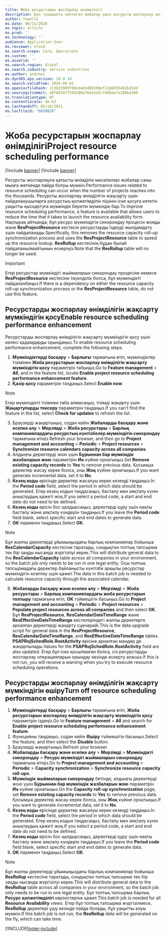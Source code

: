 ```yaml
---
title: Жоба ресурстарын жоспарлау өнімділігі
description: Бұл тақырыпта көптеген жобалар үшін ресурсты жоспарлау өнімділігін жақсарту туралы ақпарат берілген.
author: Yowelle
ms.date: 08/31/2020
ms.topic: article
ms.prod: ''
ms.technology: ''
audience: Application User
ms.reviewer: kfend
ms.search.scope: Core, Operations
ms.custom: ''
ms.assetid: ''
ms.search.region: Global
ms.search.industry: Service industries
ms.author: andchoi
ms.dyn365.ops.version: 10.0.14
ms.search.validFrom: 2020-09-01
ms.openlocfilehash: 113023909f88cb4dd498190ef21b6955482b25dd
ms.sourcegitcommit: 40f68387f594180af64a5e5c748b6efa188bd300
ms.translationtype: HT
ms.contentlocale: kk-KZ
ms.lasthandoff: 05/10/2021
ms.locfileid: "6010028"
---
```

# <a name="project-resource-scheduling-performance"></a><span data-ttu-id="9fea2-103">Жоба ресурстарын жоспарлау өнімділігі</span><span class="sxs-lookup"><span data-stu-id="9fea2-103">Project resource scheduling performance</span></span>

[!include [banner](../includes/banner.md)]
[!include [banner](../includes/preview-banner.md)]


<span data-ttu-id="9fea2-104">Ресурсты жоспарлауға қатысты өнімділік мәселелері жобалар саны мыңға жеткенде пайда болуы мүмкін.</span><span class="sxs-lookup"><span data-stu-id="9fea2-104">Performance issues related to resource scheduling can occur when the number of projects reaches into the thousands.</span></span> <span data-ttu-id="9fea2-105">Ресурсты жоспарлау өнімділігін жақсарту үшін пайдаланушыларға ресурстың қолжетімділік пішінін іске қосуға кететін уақытты қысқартуға мүмкіндік беретін мүмкіндік бар.</span><span class="sxs-lookup"><span data-stu-id="9fea2-105">To improve resource scheduling performance, a feature is available that allows users to reduce the time that it takes to launch the resource availability form.</span></span> <span data-ttu-id="9fea2-106">Нақтырақ айтқанда, бұл ресурс мүмкіндігін синхрондау процесін жояды және **ResProjectResource** кестесін ресурстарды іздеуді жылдамдату үшін пайдаланады.</span><span class="sxs-lookup"><span data-stu-id="9fea2-106">Specifically, this removes the resource capacity roll-up synchronization process and uses the **ResProjectResource** table to speed up the resource lookup.</span></span> <span data-ttu-id="9fea2-107">**ResRollup** кестесінің бұдан былай пайдаланылмайтынын ескеріңіз.</span><span class="sxs-lookup"><span data-stu-id="9fea2-107">Note that the **ResRollup** table will no longer be used.</span></span>

> [!IMPORTANT]
> <span data-ttu-id="9fea2-108">Егер ресурстар мүмкіндігі жыймаларын синхрондау процесіне немесе **ResProjectResource** кестесіне тәуелділік болса, бұл мүмкіндікті пайдаланбаңыз.</span><span class="sxs-lookup"><span data-stu-id="9fea2-108">If there is a dependency on either the resource capacity roll-up synchronization process or the **ResProjectResource** table, do not use this feature.</span></span>

## <a name="enable-resource-scheduling-performance-enhancement"></a><span data-ttu-id="9fea2-109">Ресурстарды жоспарлау өнімділігін жақсарту мүмкіндігін қосу</span><span class="sxs-lookup"><span data-stu-id="9fea2-109">Enable resource scheduling performance enhancement</span></span>
<span data-ttu-id="9fea2-110">Ресурстарды жоспарлау өнімділігін жақсарту мүмкіндігін қосу үшін келесі қадамдарды орындаңыз.</span><span class="sxs-lookup"><span data-stu-id="9fea2-110">To enable resource scheduling performance enhancement, complete the following steps.</span></span>

1. <span data-ttu-id="9fea2-111">**Мүмкіндіктерді басқару** > **Барлығы** тармағына өтіп, мүмкіндіктер тізімінен **Жоба ресурстарын жоспарлау өнімділігін жақсарту мүмкіндігін қосу** параметрін табыңыз.</span><span class="sxs-lookup"><span data-stu-id="9fea2-111">Go to **Feature management** > **All**, and in the feature list, locate **Enable project resource scheduling performance enhancement feature**.</span></span>
2. <span data-ttu-id="9fea2-112">**Қазір қосу** параметрін таңдаңыз.</span><span class="sxs-lookup"><span data-stu-id="9fea2-112">Select **Enable now**.</span></span>

> [!NOTE]
> <span data-ttu-id="9fea2-113">Егер мүмкіндікті тізімнен таба алмасаңыз, тізімді жаңарту үшін **Жаңартуларды тексеру** параметрін таңдаңыз.</span><span class="sxs-lookup"><span data-stu-id="9fea2-113">If you can't find the feature in the list, select **Check for updates** to refresh the list.</span></span>

3. <span data-ttu-id="9fea2-114">Браузерді жаңартыңыз, содан кейін **Жобаларды басқару және есепке алу** > **Мерзімді** > **Жоба ресурстары** > **Барлық компаниялардағы ресурстың күнтізбелер мүмкіндігін синхрондау** тармағына өтіңіз.</span><span class="sxs-lookup"><span data-stu-id="9fea2-114">Refresh your browser, and then go to **Project management and accounting** > **Periodic** > **Project resources** > **Synchronize resource calendars capacity across all companies**.</span></span>
4. <span data-ttu-id="9fea2-115">Алдыңғы деректерді жою үшін **Бұрыннан бар мүмкіндік жазбаларын жою** параметрін **Иә** күйіне орнатыңыз.</span><span class="sxs-lookup"><span data-stu-id="9fea2-115">Set **Remove existing capacity records** to **Yes** to remove previous data.</span></span> <span data-ttu-id="9fea2-116">Қосымша деректер жасау керек болса, оны **Жоқ** күйіне орнатыңыз.</span><span class="sxs-lookup"><span data-stu-id="9fea2-116">If you want generate incremental data, set it to **No**.</span></span>
5. <span data-ttu-id="9fea2-117">**Кезең коды** өрісінде деректер жасалуы керек кезеңді таңдаңыз.</span><span class="sxs-lookup"><span data-stu-id="9fea2-117">In the **Period code** field, select the period in which data should be generated.</span></span> <span data-ttu-id="9fea2-118">Егер кезең кодын таңдасаңыз, басталу мен аяқталу күнін анықтаудың қажеті жоқ.</span><span class="sxs-lookup"><span data-stu-id="9fea2-118">If you select a period code, a start and end date do not need to be defined.</span></span>
6. <span data-ttu-id="9fea2-119">**Кезең коды** өрісін бос қалдырсаңыз, деректерді құру үшін нақты басталу және аяқталу күндерін таңдаңыз.</span><span class="sxs-lookup"><span data-stu-id="9fea2-119">If you leave the **Period code** field blank, select specific start and end dates to generate data.</span></span>
7. <span data-ttu-id="9fea2-120">**OK** пәрменін таңдаңыз.</span><span class="sxs-lookup"><span data-stu-id="9fea2-120">Select **OK**.</span></span>

 > [!NOTE]
 > <span data-ttu-id="9fea2-121">Бұл жалпы деректерді ұйымыңыздағы барлық компаниялар бойынша **ResCalendarCapacity** кестесіне таратады, сондықтан топтық тапсырма тек бір заңды нысанда жүргізілуі керек.</span><span class="sxs-lookup"><span data-stu-id="9fea2-121">This will distribute general data to the **ResCalendarCapacity** table across all companies in your environment, so the batch job only needs to be run in one legal entity.</span></span> <span data-ttu-id="9fea2-122">Осы топтық тапсырмадағы деректер байланысты күнтізбе арқылы ресурстар мүмкіндігін есептеу үшін қажет.</span><span class="sxs-lookup"><span data-stu-id="9fea2-122">The data in this batch job is needed to calculate resource capacity through the associated calendar.</span></span>

8. <span data-ttu-id="9fea2-123">**Жобаларды басқару және есепке алу** > **Мерзімді** > **Жоба ресурстары** > **Барлық компаниялардағы жоба ресурстарын толтыру** тармағына өтіп, **OK** түймешігін басыңыз.</span><span class="sxs-lookup"><span data-stu-id="9fea2-123">Go to **Project management and accounting** > **Periodic** > **Project resources** > **Populate project resources across all companies** and then select **OK**.</span></span> <span data-ttu-id="9fea2-124">Бұл **ResProjectResource**, **ResCalendarDateTimeRange** және **ResEffectiveDateTimeRange** кестелеріндегі жалпы деректерге арналған деректерді жаңарту сценарийі.</span><span class="sxs-lookup"><span data-stu-id="9fea2-124">This is the data upgrade script for general data in the **ResProjectResource**, **ResCalendarDateTimeRange**, and **ResEffectiveDateTimeRange** tables.</span></span> <span data-ttu-id="9fea2-125">**PSAPRojSchedRole.RootActivity** өрісіне арналған мәндер де жаңартылады.</span><span class="sxs-lookup"><span data-stu-id="9fea2-125">Values for the **PSAPRojSchedRole.RootActivity** field are also updated.</span></span> <span data-ttu-id="9fea2-126">Егер бұл іске қосылмаған болса, сіз ресурстарды жоспарлау операцияларын орындау кезінде ескерту аласыз.</span><span class="sxs-lookup"><span data-stu-id="9fea2-126">If this is not run, you will receive a warning when you try to execute resource scheduling operations.</span></span>
 
## <a name="turn-off-resource-scheduling-performance-enhancement"></a><span data-ttu-id="9fea2-127">Ресурстарды жоспарлау өнімділігін жақсарту мүмкіндігін өшіру</span><span class="sxs-lookup"><span data-stu-id="9fea2-127">Turn off resource scheduling performance enhancement</span></span>

1. <span data-ttu-id="9fea2-128">**Мүмкіндіктерді басқару** > **Барлығы** тармағына өтіп, **Жоба ресурстарын жоспарлау өнімділігін жақсарту мүмкіндігін қосу** параметрін іздеңіз.</span><span class="sxs-lookup"><span data-stu-id="9fea2-128">Go to **Feature management** > **All**  and search for **Enable project resource scheduling performance enhancement feature**.</span></span>
2. <span data-ttu-id="9fea2-129">Функцияны таңдаңыз, содан кейін **Өшіру** түймешігін басыңыз.</span><span class="sxs-lookup"><span data-stu-id="9fea2-129">Select the feature, and then select the **Disable** button.</span></span>
3. <span data-ttu-id="9fea2-130">Браузерді жаңартыңыз.</span><span class="sxs-lookup"><span data-stu-id="9fea2-130">Refresh your browser.</span></span>
4. <span data-ttu-id="9fea2-131">**Жобаларды басқару және есепке алу** > **Мерзімді** > **Мүмкіндікті синхрондау** > **Ресурс мүмкіндігі жыймаларын синхрондау** тармағына өтіңіз.</span><span class="sxs-lookup"><span data-stu-id="9fea2-131">Go to **Project management and accounting** > **Periodic** > **Capacity synchronization** > **Synchronize resource capacity roll-ups**.</span></span>
5. <span data-ttu-id="9fea2-132">**Мүмкіндік жыймаларын синхрондау** бетінде, алдыңғы деректерді жою үшін **Бұрыннан бар мүмкіндік жазбаларын жою** параметрін **Иә** күйіне орнатыңыз.</span><span class="sxs-lookup"><span data-stu-id="9fea2-132">On the **Capacity roll-up synchronization** page, set **Remove existing capacity records** to **Yes** to remove previous data.</span></span> <span data-ttu-id="9fea2-133">Қосымша деректер жасау керек болса, оны **Жоқ** күйіне орнатыңыз.</span><span class="sxs-lookup"><span data-stu-id="9fea2-133">If you want to generate incremental data, set it to **No**.</span></span>
6. <span data-ttu-id="9fea2-134">**Кезең коды** өрісінде деректер жасалуы керек кезеңді таңдаңыз.</span><span class="sxs-lookup"><span data-stu-id="9fea2-134">In the **Period code** field, select the period in which data should be generated.</span></span> <span data-ttu-id="9fea2-135">Егер кезең кодын таңдасаңыз, басталу мен аяқталу күнін анықтаудың қажеті жоқ.</span><span class="sxs-lookup"><span data-stu-id="9fea2-135">If you select a period code, a start and end date do not need to be defined.</span></span>
7. <span data-ttu-id="9fea2-136">**Кезең коды** өрісін бос қалдырсаңыз, деректерді құру үшін нақты басталу және аяқталу күндерін таңдаңыз.</span><span class="sxs-lookup"><span data-stu-id="9fea2-136">If you leave the **Period code** field blank, select specific start and end dates to generate data.</span></span>
8. <span data-ttu-id="9fea2-137">**OK** пәрменін таңдаңыз.</span><span class="sxs-lookup"><span data-stu-id="9fea2-137">Select **OK**.</span></span>

> [!NOTE]
> <span data-ttu-id="9fea2-138">Бұл жалпы деректерді ұйымыңыздағы барлық компаниялар бойынша **ResRollup** кестесіне таратады, сондықтан топтық тапсырма тек бір заңды нысанда жүргізілуі керек.</span><span class="sxs-lookup"><span data-stu-id="9fea2-138">This will distribute general data to the **ResRollup** table across all companies in your environment, so the batch job only needs to be run in one legal entity.</span></span> <span data-ttu-id="9fea2-139">Бұл топтық тапсырма барлық **Ресурс қолжетімділігі** көріністеріне қажет.</span><span class="sxs-lookup"><span data-stu-id="9fea2-139">This batch job is needed for all **Resource Availability** views.</span></span> <span data-ttu-id="9fea2-140">Егер бұл топтық тапсырма жүргізілмесе, **ResRollup** деректері ұшу кезінде пайда болады, бұл уақытты алуы мүмкін.</span><span class="sxs-lookup"><span data-stu-id="9fea2-140">If this batch job is not run, the **ResRollup** data will be generated on the fly, which can take time.</span></span>


[!INCLUDE[footer-include](../includes/footer-banner.md)]